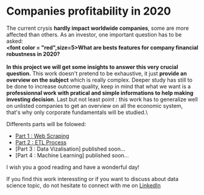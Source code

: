 # Companies profitability in 2020
The current crysis **hardly impact worldwide companies**, some are more affected than others. As an investor, one important question has to be asked:\
**<font color = "red",size=5>What are bests features for company financial robustness in 2020?</font>**\
\
**In this project we will get some insights to answer this very crucial question.** This work doesn't pretend to be exhaustive, it just **provide an overview on the subject** which is really complex. Deeper study has still to be done to increase outcome quality, keep in mind that what we want is a **professionnal work with pratical and simple informations to help making investing decision**. Last but not least point : this work has to generalize well on unlisted companies to get an overview on all the economic system, that's why only corporate fundamentals will be studied.\

Differents parts will be folowed:
* [Part 1 : Web Scraping](https://github.com/JClappe/Corporates_profitability_2020/tree/master/Part1_Web_Scrapping)
* [Part 2 : ETL Process](https://github.com/JClappe/Corporates_profitability_2020/tree/master/Part2_ETL_Process)
* [Part 3 : Data Vizalisation] published soon...
* [Part 4 : Machine Learning] published soon...


I wish you a good reading and have a wonderful day!

If you find this work interessting or if you want to discuss about data science topic, do not hesitate to connect with me on [LinkedIn](https://www.linkedin.com/in/jerome-clappe-3997b8149/)
